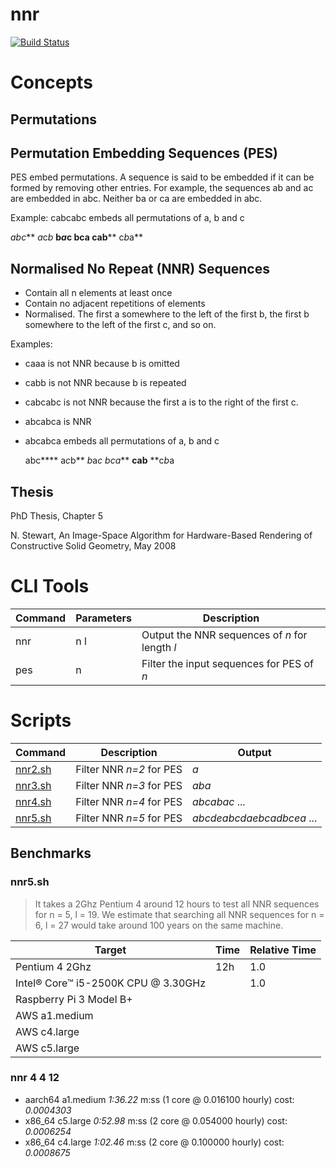# nnr

[![Build Status](https://travis-ci.org/nigels-com/nnr.svg?branch=master)](https://travis-ci.org/nigels-com/nnr)

# Concepts

## Permutations

## Permutation Embedding Sequences (PES)

PES embed permutations. A sequence is said to be embedded
if it can be formed by removing other entries. For example,
the sequences ab and ac are embedded in abc.
Neither ba or ca are embedded in abc.

Example: cabcabc embeds all permutations of a, b and c

  *abc***
  *a*c*b*
  **b*a*c
  **bca**
  cab****
  c*b*a**

## Normalised No Repeat (NNR) Sequences

- Contain all n elements at least once
- Contain no adjacent repetitions of elements
- Normalised.  The first a somewhere to the left of the first b,
  the first b somewhere to the left of the first c, and so on.

Examples:
- caaa is not NNR because b is omitted
- cabb is not NNR because b is repeated
- cabcabc is not NNR because the first a is to the right of the first c.
- abcabca is NNR
- abcabca embeds all permutations of a, b and c

  abc****
  a*c*b**
  *b*a*c*
  *bca***
  **cab**
  **c*b*a

## Thesis

PhD Thesis, Chapter 5

N. Stewart, An Image-Space Algorithm for Hardware-Based Rendering of
Constructive Solid Geometry, May 2008

# CLI Tools

| Command | Parameters | Description                                    |
| ------- | ---------- | ---------------------------------------------- |
| nnr     | n l        | Output the NNR sequences of *n* for length *l* |
| pes     | n          | Filter the input sequences for PES of *n*      |

# Scripts

| Command            | Description              | Output                    |
| ------------------ | ------------------------ | ------------------------- |
| [nnr2.sh](nnr2.sh) | Filter NNR *n=2* for PES | *a*                       |
| [nnr3.sh](nnr3.sh) | Filter NNR *n=3* for PES | *aba*                     |
| [nnr4.sh](nnr4.sh) | Filter NNR *n=4* for PES | *abcabac* ...             |
| [nnr5.sh](nnr5.sh) | Filter NNR *n=5* for PES | *abcdeabcdaebcadbcea* ... |

## Benchmarks

### nnr5.sh

> It takes a 2Ghz Pentium 4 around 12 hours to test all NNR sequences for n = 5, l = 19.
> We estimate that searching all NNR sequences for n = 6, l = 27 would take around 100 years on the same machine.

| Target                              | Time                     | Relative Time             |
| ----------------------------------- | ------------------------ | ------------------------- |
| Pentium 4 2Ghz                      | 12h                      | 1.0                       |
| Intel® Core™ i5-2500K CPU @ 3.30GHz |                          | 1.0                       |
| Raspberry Pi 3 Model B+             |                          |                           |
| AWS a1.medium                       |                          |                           |
| AWS c4.large                        |                          |                           |
| AWS c5.large                        |                          |                           |

### nnr 4 4 12

- aarch64 a1.medium *1:36.22* m:ss (1 core @ 0.016100 hourly) cost: _0.0004303_
- x86_64 c5.large *0:52.98* m:ss (2 core @ 0.054000 hourly) cost: _0.0006254_
- x86_64 c4.large *1:02.46* m:ss (2 core @ 0.100000 hourly) cost: _0.0008675_

